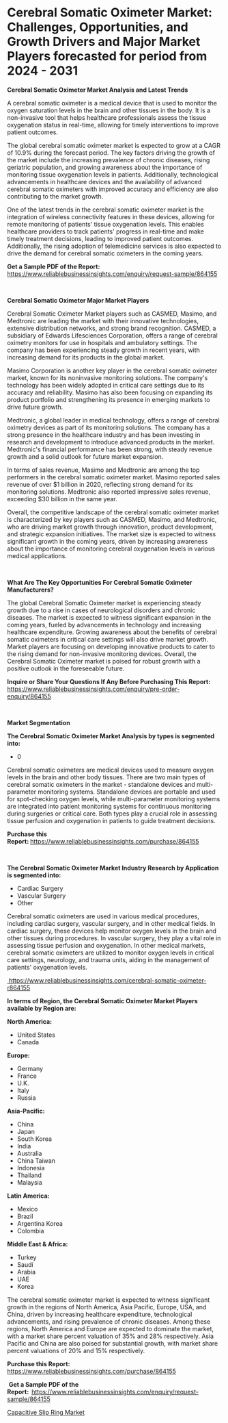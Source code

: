 <p><h1>Cerebral Somatic Oximeter Market: Challenges, Opportunities, and Growth Drivers and Major Market Players forecasted for period from 2024 - 2031</h1></p><p><strong>Cerebral Somatic Oximeter Market Analysis and Latest Trends</strong></p>
<p><p>A cerebral somatic oximeter is a medical device that is used to monitor the oxygen saturation levels in the brain and other tissues in the body. It is a non-invasive tool that helps healthcare professionals assess the tissue oxygenation status in real-time, allowing for timely interventions to improve patient outcomes.</p><p>The global cerebral somatic oximeter market is expected to grow at a CAGR of 10.9% during the forecast period. The key factors driving the growth of the market include the increasing prevalence of chronic diseases, rising geriatric population, and growing awareness about the importance of monitoring tissue oxygenation levels in patients. Additionally, technological advancements in healthcare devices and the availability of advanced cerebral somatic oximeters with improved accuracy and efficiency are also contributing to the market growth.</p><p>One of the latest trends in the cerebral somatic oximeter market is the integration of wireless connectivity features in these devices, allowing for remote monitoring of patients' tissue oxygenation levels. This enables healthcare providers to track patients' progress in real-time and make timely treatment decisions, leading to improved patient outcomes. Additionally, the rising adoption of telemedicine services is also expected to drive the demand for cerebral somatic oximeters in the coming years.</p></p>
<p><strong>Get a Sample PDF of the Report:&nbsp;</strong> <a href="https://www.reliablebusinessinsights.com/enquiry/request-sample/864155">https://www.reliablebusinessinsights.com/enquiry/request-sample/864155</a></p>
<p>&nbsp;</p>
<p><strong>Cerebral Somatic Oximeter Major Market Players</strong></p>
<p><p>Cerebral Somatic Oximeter Market players such as CASMED, Masimo, and Medtronic are leading the market with their innovative technologies, extensive distribution networks, and strong brand recognition. CASMED, a subsidiary of Edwards Lifesciences Corporation, offers a range of cerebral oximetry monitors for use in hospitals and ambulatory settings. The company has been experiencing steady growth in recent years, with increasing demand for its products in the global market.</p><p>Masimo Corporation is another key player in the cerebral somatic oximeter market, known for its noninvasive monitoring solutions. The company's technology has been widely adopted in critical care settings due to its accuracy and reliability. Masimo has also been focusing on expanding its product portfolio and strengthening its presence in emerging markets to drive future growth.</p><p>Medtronic, a global leader in medical technology, offers a range of cerebral oximetry devices as part of its monitoring solutions. The company has a strong presence in the healthcare industry and has been investing in research and development to introduce advanced products in the market. Medtronic's financial performance has been strong, with steady revenue growth and a solid outlook for future market expansion.</p><p>In terms of sales revenue, Masimo and Medtronic are among the top performers in the cerebral somatic oximeter market. Masimo reported sales revenue of over $1 billion in 2020, reflecting strong demand for its monitoring solutions. Medtronic also reported impressive sales revenue, exceeding $30 billion in the same year.</p><p>Overall, the competitive landscape of the cerebral somatic oximeter market is characterized by key players such as CASMED, Masimo, and Medtronic, who are driving market growth through innovation, product development, and strategic expansion initiatives. The market size is expected to witness significant growth in the coming years, driven by increasing awareness about the importance of monitoring cerebral oxygenation levels in various medical applications.</p></p>
<p>&nbsp;</p>
<p><strong>What Are The Key Opportunities For Cerebral Somatic Oximeter Manufacturers?</strong></p>
<p><p>The global Cerebral Somatic Oximeter market is experiencing steady growth due to a rise in cases of neurological disorders and chronic diseases. The market is expected to witness significant expansion in the coming years, fueled by advancements in technology and increasing healthcare expenditure. Growing awareness about the benefits of cerebral somatic oximeters in critical care settings will also drive market growth. Market players are focusing on developing innovative products to cater to the rising demand for non-invasive monitoring devices. Overall, the Cerebral Somatic Oximeter market is poised for robust growth with a positive outlook in the foreseeable future.</p></p>
<p><strong>Inquire or Share Your Questions If Any Before Purchasing This Report:</strong> <a href="https://www.reliablebusinessinsights.com/enquiry/pre-order-enquiry/864155">https://www.reliablebusinessinsights.com/enquiry/pre-order-enquiry/864155</a></p>
<p>&nbsp;</p>
<p><strong>Market Segmentation</strong></p>
<p><strong>The Cerebral Somatic Oximeter Market Analysis by types is segmented into:</strong></p>
<p><ul><li>0</li></ul></p>
<p><p>Cerebral somatic oximeters are medical devices used to measure oxygen levels in the brain and other body tissues. There are two main types of cerebral somatic oximeters in the market - standalone devices and multi-parameter monitoring systems. Standalone devices are portable and used for spot-checking oxygen levels, while multi-parameter monitoring systems are integrated into patient monitoring systems for continuous monitoring during surgeries or critical care. Both types play a crucial role in assessing tissue perfusion and oxygenation in patients to guide treatment decisions.</p></p>
<p><strong>Purchase this Report:&nbsp;</strong><a href="https://www.reliablebusinessinsights.com/purchase/864155">https://www.reliablebusinessinsights.com/purchase/864155</a></p>
<p>&nbsp;</p>
<p><strong>The Cerebral Somatic Oximeter Market Industry Research by Application is segmented into:</strong></p>
<p><ul><li>Cardiac Surgery</li><li>Vascular Surgery</li><li>Other</li></ul></p>
<p><p>Cerebral somatic oximeters are used in various medical procedures, including cardiac surgery, vascular surgery, and in other medical fields. In cardiac surgery, these devices help monitor oxygen levels in the brain and other tissues during procedures. In vascular surgery, they play a vital role in assessing tissue perfusion and oxygenation. In other medical markets, cerebral somatic oximeters are utilized to monitor oxygen levels in critical care settings, neurology, and trauma units, aiding in the management of patients' oxygenation levels.</p></p>
<p><a href="https://www.reliablebusinessinsights.com/cerebral-somatic-oximeter-r864155">&nbsp;https://www.reliablebusinessinsights.com/cerebral-somatic-oximeter-r864155</a></p>
<p><strong>In terms of Region, the Cerebral Somatic Oximeter Market Players available by Region are:</strong></p>
<p>
    <p> <strong> North America: </strong>
        <ul>
            <li>United States</li>
            <li>Canada</li>
        </ul>
        </p> 
    <p> <strong> Europe: </strong>
        <ul>
            <li>Germany</li>
            <li>France</li>
            <li>U.K.</li>
            <li>Italy</li>
            <li>Russia</li>
        </ul>
        </p> 
    <p> <strong> Asia-Pacific: </strong>
        <ul>
            <li>China</li>
            <li>Japan</li>
            <li>South Korea</li>
            <li>India</li>
            <li>Australia</li>
            <li>China Taiwan</li>
            <li>Indonesia</li>
            <li>Thailand</li>
            <li>Malaysia</li>
        </ul>
        </p> 
    <p> <strong> Latin America: </strong>
        <ul>
            <li>Mexico</li>
            <li>Brazil</li>
            <li>Argentina Korea</li>
            <li>Colombia</li>
        </ul>
        </p> 
    <p> <strong> Middle East & Africa: </strong>
        <ul>
            <li>Turkey</li>
            <li>Saudi</li>
            <li>Arabia</li>
            <li>UAE</li>
            <li>Korea</li>
        </ul>
    </p>
    </p>
<p><p>The cerebral somatic oximeter market is expected to witness significant growth in the regions of North America, Asia Pacific, Europe, USA, and China, driven by increasing healthcare expenditure, technological advancements, and rising prevalence of chronic diseases. Among these regions, North America and Europe are expected to dominate the market, with a market share percent valuation of 35% and 28% respectively. Asia Pacific and China are also poised for substantial growth, with market share percent valuations of 20% and 15% respectively.</p></p>
<p><strong>Purchase this Report: </strong><a href="https://www.reliablebusinessinsights.com/purchase/864155">https://www.reliablebusinessinsights.com/purchase/864155</a></p>
<p>&nbsp;<strong>Get a Sample PDF of the Report:&nbsp;&nbsp;</strong><a href="https://www.reliablebusinessinsights.com/enquiry/request-sample/864155">https://www.reliablebusinessinsights.com/enquiry/request-sample/864155</a></p>
<p><strong></strong></p>
<p><p><a href="https://github.com/indrystar/Market-Research-Report-List-4/blob/main/capacitive-slip-ring-market.md">Capacitive Slip Ring Market</a></p></p>